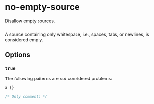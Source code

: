 # no-empty-source

Disallow empty sources.

<!-- prettier-ignore -->
```css

```

A source containing only whitespace, i.e., spaces, tabs, or newlines, is considered empty.

## Options

### `true`

The following patterns are _not_ considered problems:

<!-- prettier-ignore -->
```css
a {}
```

<!-- prettier-ignore -->
```css
/* Only comments */
```
